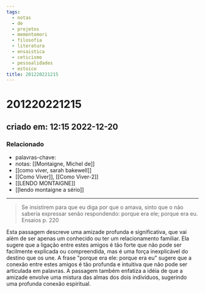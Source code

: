 ```yaml
---
tags:
  - notas
  - de
  - projetos
  - mementomori
  - filosofia
  - literatura
  - ensaistica
  - ceticismo
  - pessoalidades
  - estoico
title: 201220221215
---
```

# 201220221215
## criado em: 12:15 2022-12-20

### Relacionado
- palavras-chave:  
- notas: [[Montaigne, Michel de]]
- [[como viver, sarah bakewell]]
- [[Como Viver]], [[Como Viver-2]]
- [[LENDO MONTAIGNE]]
- [[lendo montaigne a sério]]
---
> Se insistirem para que eu diga por que o amava, sinto que o não saberia expressar senão respondendo: porque era ele; porque era eu.
Ensaios p. 220

Esta passagem descreve uma amizade profunda e significativa, que vai além de ser apenas um conhecido ou ter um relacionamento familiar. Ela sugere que a ligação entre estes amigos é tão forte que não pode ser facilmente explicada ou compreendida, mas é uma força inexplicável do destino que os une. A frase "porque era ele: porque era eu" sugere que a conexão entre estes amigos é tão profunda e intuitiva que não pode ser articulada em palavras. A passagem também enfatiza a idéia de que a amizade envolve uma mistura das almas dos dois indivíduos, sugerindo uma profunda conexão espiritual.

